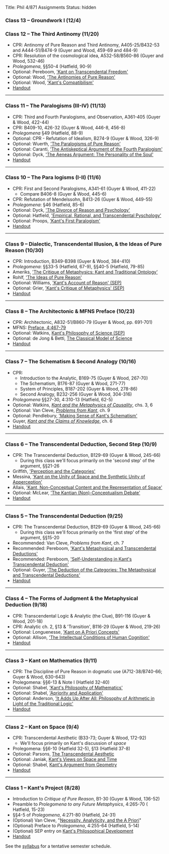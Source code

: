 Title: Phil 4/871 Assignments
Status: hidden

### Class 13 – Groundwork I (12/4)


### Class 12 – The Third Antinomy (11/20) ###

- CPR: Antinomy of Pure Reason and Third Antinomy, A405-25/B432-53 and 
  A444-51/B474-9 (Guyer and Wood, 459-69 and 484-9)
- CPR: Resolution of the cosmological idea, A532-58/B560-86 (Guyer and Wood, 
  532-46)
- *Prolegomena*, §§50-4 (Hatfield, 90-9)
- Optional: Pereboom, ['Kant on Transcendental Freedom'](https://www.dropbox.com/s/5i3pofvwannostk/pereboom2006b.pdf?dl=0)
- Optional: Wood, ['The Antinomies of Pure Reason'](https://www.dropbox.com/s/o0zmd55l52dxq7w/Guyer%202010%20The%20Antinomies%20of%20Pure%20Reason.pdf?dl=0)
- Optional: Wood, ['Kant's Compatibilism'](https://www.dropbox.com/s/s7qmfim3ejpq22x/Wood%201984%20Kant%27s%20Compatibilism.pdf?dl=0)
- [Handout](|filename|/pdfs/871kant/12_KantAntinomy.pdf)

---

### Class 11 – The Paralogisms (III-IV) (11/13)  ### 

- CPR: Third and Fourth Paralogisms, and Observation, A361-405 (Guyer & Wood, 422-44)
- CPR: B409-10, 426-32 (Guyer & Wood, 446-8, 456-8)
- *Prolegomena* §49 (Hatfield, 88-9)
- Optional: CPR - Refutation of Idealism, B274-9 (Guyer & Wood, 326-9)
- Optional: Wuerth, ['The Paralogisms of Pure Reason'](https://www.dropbox.com/s/npcf7x15ep2r7j7/wuerth2010.pdf?dl=0)
- Optional: Caranti, ['The Antiskeptical Argument of the Fourth Paralogism'](|filename|/pdfs/871kant/caranti2007_ch.4.pdf)
- Optional: Dyck, ['The Aeneas Argument: The Personality of the Soul'](|filename|/pdfs/871kant/dyck2010.pdf)
- [Handout](|filename|/pdfs/871kant/11_KantRP2.pdf)

---

### Class 10 – The Para logisms (I-II) (11/6) ###

- CPR: First and Second Paralogisms, A341-61 (Guyer & Wood, 411-22)
  + Compare B406-8 (Guyer & Wood, 445-6)
- CPR: Refutation of Mendelssohn, B413-26 (Guyer & Wood, 449-55)
- *Prolegomena*: §46 (Hatfield, 85-6)
- Optional: Dyck, ['The Divorce of Reason and Psychology'](https://www.dropbox.com/s/ixfbmaj8it5xyb5/dyck2009.pdf?dl=0)
- Optional: Hatfield, ['Empirical, Rational, and Transcendental Pyschology'](https://www.dropbox.com/s/gr8i47ihgvdkfel/hatfield1992.pdf?dl=0)
- Optional: Proops, ['Kant's First Paralogism'](https://www.dropbox.com/s/ps6r04la4tvt9hr/proops2010.pdf?dl=0)
- [Handout](|filename|/pdfs/871kant/10_KantRP1.pdf)

---

### Class 9 – Dialectic, Transcendental Illusion, & the Ideas of Pure Reason (10/30)

- CPR: Introduction, B349-B398 (Guyer & Wood, 384-410)
- *Prolegomena*: §§33-5 (Hatfield, 67-9), §§40-5 (Hatfield, 79-85)
- Ameriks, ['The Critique of Metaphysics: Kant and Traditional Ontology'](https://www.dropbox.com/s/uva8t1ssufbz35k/ameriks1992.pdf?dl=0)
- Rohlf, ['The Ideas of Pure Reason'](https://www.dropbox.com/s/lblcrj0k4rzpxjs/rohlf2010.pdf?dl=0)
- Optional: Williams, ['Kant's Account of Reason' (SEP)](http://plato.stanford.edu/entries/kant-reason/)
- Optional: Grier, ['Kant's Critique of Metaphysics' (SEP)](http://plato.stanford.edu/entries/kant-metaphysics/)
- [Handout](|filename|/pdfs/871kant/9_KantDialectic.pdf)

---

### Class 8 – The Architectonic & MFNS Preface (10/23) ###

- CPR: Architectonic, A832-51/B860-79 (Guyer & Wood, pp. 691-701)
- MFNS: [Preface, 4:467-79](|filename|/pdfs/871kant/MFNS_Preface.pdf)
- Optional: Watkins, [Kant's Philosophy of Science (SEP)](http://plato.stanford.edu/entries/kant-science/)
- Optional: de Jong & Betti, [The Classical Model of Science](https://www.dropbox.com/s/z1va212ofakopnl/de%20jong2010.pdf?dl=0)
- [Handout](|filename|/pdfs/871kant/8_KantArchitectonic.pdf)

---

### Class 7 – The Schematism & Second Analogy (10/16)
 
- CPR: 
    + Introduction to the Analytic, B169-75 (Guyer & Wood, 267-70)
    + The Schematism, B176-87 (Guyer & Wood, 271-77)
    + System of Principles, B187-202 (Guyer & Wood, 278-86)
    + Second Analogy, B232-256 (Guyer & Wood, 304-316)
- *Prolegomena* §§27-30, 4:310-13 (Hatfield, 62-5)
- Optional: Watkins, [*Kant and the Metaphysics of Causality*](https://www.dropbox.com/s/n46hz0hv95sk41k/watkins2005.pdf?dl=0), chs. 3, 6
- Optional: Van Cleve, [*Problems from Kant*](https://www.dropbox.com/s/afskaiurw2gu086/van%20cleve1999.pdf), ch. 9
- Optional: Pendlebury, ['Making Sense of Kant's Schematism'](https://www.dropbox.com/s/8i48n6pz1j4cnpc/pendlebury1995.pdf?dl=0)
- Guyer, [*Kant and the Claims of Knowledge*](https://www.dropbox.com/s/wmt4ulo1mo4byoh/guyer1987.pdf?dl=0), ch. 6
- [Handout](|filename|/pdfs/871kant/7_KantSchematismCausation.pdf)

---

### Class 6 – The Transcendental Deduction, Second Step (10/9) ###

- CPR: The Transcendental Deduction, B129-69 (Guyer & Wood, 245-66)
    + During this class we'll focus primarily on the 'second step' of the
      argument, §§21-26
- Griffith, ['Perception and the Categories'](https://www.dropbox.com/s/lrnvxshiw9eee54/griffith2012.pdf?dl=0)
- Messina, ['Kant on the Unity of Space and the Synthetic Unity of Apperception'](https://www.dropbox.com/s/k8lp17eeqq0v4mp/messina2014.pdf?dl=0)
- Allais, ['Kant, Non-Conceptual Content and the Representation of Space'](https://www.dropbox.com/s/m8koh16zdf6xd51/allais2009.pdf?dl=0)
- Optional: McLear, ['The Kantian (Non)-Conceptualism Debate'](|filename|/pdfs/papers/KantConceptualism.pdf)
- [Handout](|filename|/pdfs/871kant/6_KantTDII.pdf)

---

### Class 5 – The Transcendental Deduction (9/25) ###

- CPR: The Transcendental Deduction, B129-69 (Guyer & Wood, 245-66)
    + During this class we'll focus primarily on the 'first step' of the
      argument, §§15-20
- Recommended: Van Cleve, *Problems from Kant*, ch. 7 
- Recommended: Pereboom, ['Kant's Metaphysical and Transcendental Deductions'](https://www.dropbox.com/s/bn49z2qpffkq5uv/pereboom2006.pdf?dl=0)
- Recommended: Pereboom, ['Self-Understanding in Kant's Transcendental Deduction'](https://www.dropbox.com/s/e8c8jq3e380a3hb/pereboom1995.pdf?dl=0)
- Optional: Guyer, ['The Deduction of the Categories: The Metaphysical and Transcendental Deductions'](https://www.dropbox.com/s/fu32owtdal7ldx9/guyer2010a.pdf?dl=0)
- [Handout]( |filename|/pdfs/871kant/5_KantTDI.pdf )

---

### Class 4 – The Forms of Judgment & the Metaphysical Deduction (9/18) ###

- CPR: Transcendental Logic & Analytic (the Clue), B91-116 (Guyer & Wood, 201-18)
- CPR: Analytic ch. 2, §13 & 'Transition', B116-29 (Guyer & Wood, 219-26)
- Optional: Longuenesse, ['Kant on A Priori Concepts']( |filename|/pdfs/871kant/longuenesseMD.pdf)
- Optional: Allison, ['The Intellectual Conditions of Human Cognition']( |filename|/pdfs/871kant/AllisonMD.pdf)
- [Handout](|filename|/pdfs/871kant/4_KantMD.pdf)

---

### Class 3 – Kant on Mathematics (9/11)

- CPR: The Discipline of Pure Reason in dogmatic use (A712-38/B740-66; Guyer & Wood, 630-643)
- Prolegomena: §§6-13 & Note I (Hatfield 32-40)
- Optional: Shabel, ['Kant's Philosophy of Mathematics'](http://plato.stanford.edu/entries/kant-mathematics/)
- Optional: Shabel, ['Apriority and Application'](https://www.dropbox.com/s/c0bm4u2x8kggrt2/shabel2005.pdf?dl=0)
- Optional: Anderson, ['It Adds Up After All: Philosophy of Arithmetic in Light of the Traditional Logic'](https://www.dropbox.com/s/10ufndmtlf60adw/anderson2004.pdf?dl=0)
- [Handout](|filename|/pdfs/871kant/3_KantMath.pdf)

---

### Class 2 – Kant on Space (9/4) ###

- CPR: Transcendental Aesthetic (B33-73; Guyer & Wood, 172-92)
    + We'll focus primarily on Kant's discussion of *space*
- Prolegomena: §§6-10 (Hatfield 32-5), §13 (Hatfield 37-8)
- Optional: Parsons, [The Transcendental Aesthetic](https://www.dropbox.com/s/pqu2fhedpn22e3c/parsons1992.pdf?dl=0)
- Optional: Janiak, [Kant's Views on Space and Time](http://plato.stanford.edu/entries/kant-spacetime/)
- Optional: Shabel, [Kant's Argument from Geometry](https://www.dropbox.com/s/dgnpaacw4fez7ct/shabel2004.pdf?dl=0)
- [Handout](|filename|/pdfs/871kant/2_KantSpace.pdf)

---

### Class 1 – Kant's Project (8/28) ###

- Introduction to *Critique of Pure Reason*, B1-30 (Guyer & Wood, 136-52)
- Preamble to *Prolegomena to any Future Metaphysics*, 4:265-70 (
Hatfield, 15-23)
- §§4-5 of *Prolegomena*, 4:271-80 (Hatfield, 24-31)
- (Optional) Van Cleve, "[Necessity, Analyticity, and the A
  Priori](|filename|/pdfs/871kant/VanCleveNecessity.pdf)"
- (Optional) Preface to *Prolegomena*, 4:255-64 (Hatfield, 5-14)
- (Optional) SEP entry on [Kant's Philosophical Development](http://plato.stanford.edu/entries/kant-development/)
- [Handout](|filename|/pdfs/871kant/1_KantProject.pdf)

See the [syllabus](|filename|/pdfs/871kant/KantSyllabus.pdf) for a
tentative semester schedule. 

<!-- 

### Class 2 – Kant on Space (9/4) ###

- *CPR*: Transcendental Aesthetic, B33-46, B49-73 (G&W, 172-8, 182-92)
- (Recommended) Janiak, "[Kant's Views on Space and
  Time](http://plato.stanford.edu/archives/win2012/entries/kant-spacetime
/)"
- (Recommended) Van Cleve, "[The Ideality of Space: Incongruent Counterparts
  ](|filename|/pdfs/871kant/VanCleveCounterparts.pdf)"

### Class 3 – Kant on Mathematics (9/11) ###

- *CPR*: "The discipline of pure reason in dogmatic use" B741-66 (G&W 630-43)
- *Prolegomena*: §§6-13 & Note I, 4:280-88 (H 32-40)
- (Recommended) Shabel, "[Kant's Philosophy of Mathematics](|filename|/pdfs/
  871kant/shabel2006.pdf)"
- (Recommended) Shabel, "[Apriority and Application: Philosophy of Mathematics
  in the Modern Period](|filename|/pdfs/871kant/shabel2005)"

### Class 4 – The Categories: The Metaphysical Deduction (9/18) ###


### Class 5 – The Categories: The Transcendental Deduction I (9/25) ###


### Class 6 – The Categories: The Transcendental Deduction II (9/30) ###


### Class 7 – Schematism & the Second Analogy (10/9) ###


  -->
